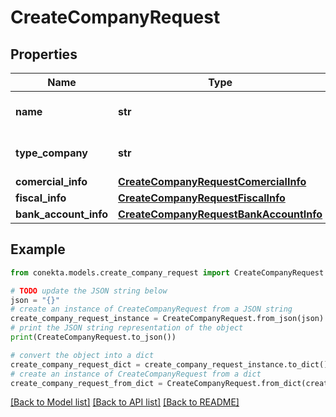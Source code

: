 # CreateCompanyRequest


## Properties

Name | Type | Description | Notes
------------ | ------------- | ------------- | -------------
**name** | **str** | The name of the company. | [optional] 
**type_company** | **str** | The type of company, &#39;owner&#39; | [optional] 
**comercial_info** | [**CreateCompanyRequestComercialInfo**](CreateCompanyRequestComercialInfo.md) |  | [optional] 
**fiscal_info** | [**CreateCompanyRequestFiscalInfo**](CreateCompanyRequestFiscalInfo.md) |  | [optional] 
**bank_account_info** | [**CreateCompanyRequestBankAccountInfo**](CreateCompanyRequestBankAccountInfo.md) |  | [optional] 

## Example

```python
from conekta.models.create_company_request import CreateCompanyRequest

# TODO update the JSON string below
json = "{}"
# create an instance of CreateCompanyRequest from a JSON string
create_company_request_instance = CreateCompanyRequest.from_json(json)
# print the JSON string representation of the object
print(CreateCompanyRequest.to_json())

# convert the object into a dict
create_company_request_dict = create_company_request_instance.to_dict()
# create an instance of CreateCompanyRequest from a dict
create_company_request_from_dict = CreateCompanyRequest.from_dict(create_company_request_dict)
```
[[Back to Model list]](../README.md#documentation-for-models) [[Back to API list]](../README.md#documentation-for-api-endpoints) [[Back to README]](../README.md)


